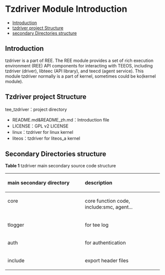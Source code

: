 # Tzdriver Module Introduction<a name="ZH-CN_TOPIC_0000001078530726"></a>

-   [Introduction](#section469617221261)
-   [tzdriver project Structure](#section15884114210197)
-   [secondary Directories structure](#section1464106163817)

## Introduction<a name="section469617221261"></a>

tzdriver is a part of REE. The REE module provides a set of rich execution environment \(REE\) API components for interacting with TEEOS, including tzdriver \(driver\), libteec \(API library\), and teecd \(agent service\). This module tzdriver normally is a part of kernel, sometimes could be ko(kernel module).

## Tzdriver project Structure<a name="section15884114210197"></a>

tee_tzdriver：project directory
-   README.md&README_zh.md：Introduction file
-   LICENSE：GPL v2 LICENSE
-   linux：tzdriver for linux kernel
-   liteos：tzdriver for liteos_a kernel

## Secondary Directories structure<a name="section1464106163817"></a>

**Table 1**  tzdriver main secondary source code structure

<a name="table2977131081412"></a>
<table><thead align="left"><tr id="row7977610131417"><th class="cellrowborder" valign="top" width="50%" id="mcps1.2.3.1.1"><p id="p18792459121314"><a name="p18792459121314"></a><a name="p18792459121314"></a>main secondary directory</p>
</th>
<th class="cellrowborder" valign="top" width="50%" id="mcps1.2.3.1.2"><p id="p77921459191317"><a name="p77921459191317"></a><a name="p77921459191317"></a>description</p>
</th>
</tr>
</thead>
<tbody><tr id="row17977171010144"><td class="cellrowborder" valign="top" width="50%" headers="mcps1.2.3.1.1 "><p id="p1836912441194"><a name="p1836912441194"></a><a name="p1836912441194"></a>core</p>
</td>
<td class="cellrowborder" valign="top" width="50%" headers="mcps1.2.3.1.2 "><p id="p2549609105"><a name="p2549609105"></a><a name="p2549609105"></a>core function code, include:smc, agent...</p>
</td>
</tr>
<tr id="row6978161091412"><td class="cellrowborder" valign="top" width="50%" headers="mcps1.2.3.1.1 "><p id="p64006181102"><a name="p64006181102"></a><a name="p64006181102"></a>tlogger</p>
</td>
<td class="cellrowborder" valign="top" width="50%" headers="mcps1.2.3.1.2 "><p id="p7456843192018"><a name="p7456843192018"></a><a name="p7456843192018"></a>for tee log</p>
</td>
</tr>
<tr id="row6978201031415"><td class="cellrowborder" valign="top" width="50%" headers="mcps1.2.3.1.1 "><p id="p1978910485104"><a name="p1978910485104"></a><a name="p1978910485104"></a>auth</p>
</td>
<td class="cellrowborder" valign="top" width="50%" headers="mcps1.2.3.1.2 "><p id="p1059035912204"><a name="p1059035912204"></a><a name="p1059035912204"></a>for authentication</p>
</td>
</tr>
<tr id="row1897841071415"><td class="cellrowborder" valign="top" width="50%" headers="mcps1.2.3.1.1 "><p id="p182586363119"><a name="p182586363119"></a><a name="p182586363119"></a>include</p>
</td>
<td class="cellrowborder" valign="top" width="50%" headers="mcps1.2.3.1.2 "><p id="p19278126102113"><a name="p19278126102113"></a><a name="p19278126102113"></a>export header files</p>
</td>
</tr>
</tbody>
</table>

